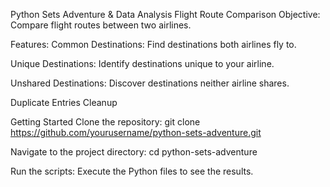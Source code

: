Python Sets Adventure & Data Analysis
Flight Route Comparison
Objective: Compare flight routes between two airlines.

Features:
Common Destinations: Find destinations both airlines fly to.

Unique Destinations: Identify destinations unique to your airline.

Unshared Destinations: Discover destinations neither airline shares.

Duplicate Entries Cleanup

Getting Started
Clone the repository: git clone https://github.com/yourusername/python-sets-adventure.git

Navigate to the project directory: cd python-sets-adventure

Run the scripts: Execute the Python files to see the results.
